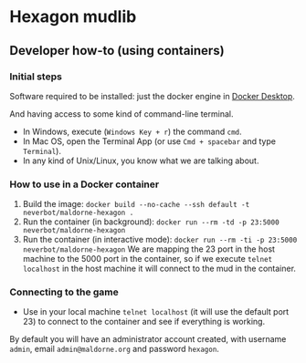 
# Hexagon mudlib

## Developer how-to (using containers)

### Initial steps

Software required to be installed: just the docker engine in [Docker Desktop](https://www.docker.com/products/docker-desktop/).

And having access to some kind of command-line terminal.

  * In Windows, execute (`Windows Key + r`) the command `cmd`. 
  * In Mac OS, open the Terminal App (or use `Cmd + spacebar` and type `Terminal`).
  * In any kind of Unix/Linux, you know what we are talking about.

### How to use in a Docker container

1. Build the image:
   `docker build --no-cache --ssh default -t neverbot/maldorne-hexagon .`
2. Run the container (in background):
   `docker run --rm -td -p 23:5000 neverbot/maldorne-hexagon`
3. Run the container (in interactive mode):
   `docker run --rm -ti -p 23:5000 neverbot/maldorne-hexagon`
   We are mapping the 23 port in the host machine to the 5000 port in the container, so if we execute `telnet localhost` in the host machine it will connect to the mud in the container.

### Connecting to the game

- Use in your local machine `telnet localhost` (it will use the default port 23) to connect to the container and see if everything is working.

By default you will have an administrator account created, with username `admin`, email `admin@maldorne.org` and password `hexagon`.
